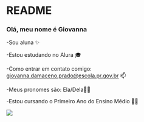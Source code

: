 # README
### Olá, meu nome é Giovanna ###

-Sou aluna ✨

-Estou estudando no Alura 🎓

-Como entrar em contato comigo: giovanna.damaceno.prado@escola.pr.gov.br 📫

-Meus pronomes são: Ela/Dela🧜‍♀️

-Estou cursando o Primeiro Ano do Ensino Médio 👩‍🎓

![](https://media1.tenor.com/m/FfB4UPFSN9AAAAAC/gossip-girl.gif)






